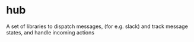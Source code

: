 # hub
A set of libraries to dispatch messages, (for e.g. slack) and track message states, and handle incoming actions
